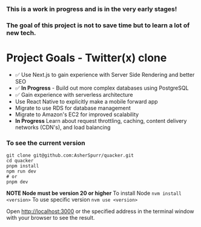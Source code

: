 ### This is a work in progress and is in the very early stages!
### The goal of this project is not to save time but to learn a lot of new tech.

# Project Goals - Twitter(x) clone
- ✅ Use Next.js to gain experience with Server Side Rendering and better SEO
- ✅ **In Progress** - Build out more complex databases using PostgreSQL
- ✅ Gain experience with serverless architecture
- Use React Native to explicitly make a mobile forward app
- Migrate to use RDS for database management
- Migrate to Amazon's EC2 for improved scalability
- **In Progress** Learn about request throttling, caching, content delivery networks (CDN's), and load balancing


### To see the current version

```
git clone git@github.com:AsherSpurr/quacker.git
cd quacker
pnpm install
npm run dev
# or
pnpm dev
```

**NOTE Node must be version 20 or higher**
To install Node
```nvm install <version>```
To use specific version
```nvm use <version>```


Open [http://localhost:3000](http://localhost:3000) or the specified address in the terminal window with your browser to see the result.

